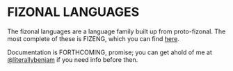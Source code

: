 # FIZONAL LANGUAGES #

The fizonal languages are a language family built up from proto-fizonal. The most complete of these is FIZENG, which you can find [here](斤丸舌).

Documentation is FORTHCOMING, promise; you can get ahold of me at [@literallybenjam](http://twitter.com/literallybenjam) if you need info before then.
